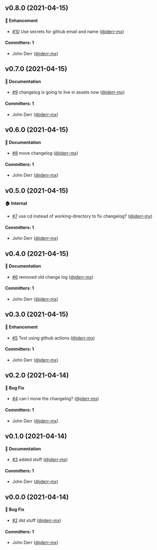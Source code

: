 ## v0.8.0 (2021-04-15)

#### :rocket: Enhancement
* [#10](https://github.com/jderr-mx/phoenix_test/pull/10) Use secrets for github email and name ([@jderr-mx](https://github.com/jderr-mx))

#### Committers: 1
- John Derr ([@jderr-mx](https://github.com/jderr-mx))

## v0.7.0 (2021-04-15)

#### :memo: Documentation
* [#9](https://github.com/jderr-mx/phoenix_test/pull/9) changelog is going to live in assets now ([@jderr-mx](https://github.com/jderr-mx))

#### Committers: 1
- John Derr ([@jderr-mx](https://github.com/jderr-mx))

## v0.6.0 (2021-04-15)

#### :memo: Documentation
* [#8](https://github.com/jderr-mx/phoenix_test/pull/8) move changelog ([@jderr-mx](https://github.com/jderr-mx))

#### Committers: 1
- John Derr ([@jderr-mx](https://github.com/jderr-mx))


## v0.5.0 (2021-04-15)

#### :house: Internal
* [#7](https://github.com/jderr-mx/phoenix_test/pull/7) use cd instead of working-directory to fix changelog? ([@jderr-mx](https://github.com/jderr-mx))

#### Committers: 1
- John Derr ([@jderr-mx](https://github.com/jderr-mx))


## v0.4.0 (2021-04-15)

#### :memo: Documentation
* [#6](https://github.com/jderr-mx/phoenix_test/pull/6) removed old change log ([@jderr-mx](https://github.com/jderr-mx))

#### Committers: 1
- John Derr ([@jderr-mx](https://github.com/jderr-mx))


## v0.3.0 (2021-04-15)

#### :rocket: Enhancement
* [#5](https://github.com/jderr-mx/phoenix_test/pull/5) Test using github actions ([@jderr-mx](https://github.com/jderr-mx))

#### Committers: 1
- John Derr ([@jderr-mx](https://github.com/jderr-mx))


## v0.2.0 (2021-04-14)

#### :bug: Bug Fix
* [#4](https://github.com/jderr-mx/phoenix_test/pull/4) can I move the changelog? ([@jderr-mx](https://github.com/jderr-mx))

#### Committers: 1
- John Derr ([@jderr-mx](https://github.com/jderr-mx))


## v0.1.0 (2021-04-14)

#### :memo: Documentation
* [#3](https://github.com/jderr-mx/phoenix_test/pull/3) added stuff ([@jderr-mx](https://github.com/jderr-mx))

#### Committers: 1
- John Derr ([@jderr-mx](https://github.com/jderr-mx))


## v0.0.0 (2021-04-14)

#### :bug: Bug Fix
* [#2](https://github.com/jderr-mx/phoenix_test/pull/2) did stuff ([@jderr-mx](https://github.com/jderr-mx))

#### Committers: 1
- John Derr ([@jderr-mx](https://github.com/jderr-mx))

